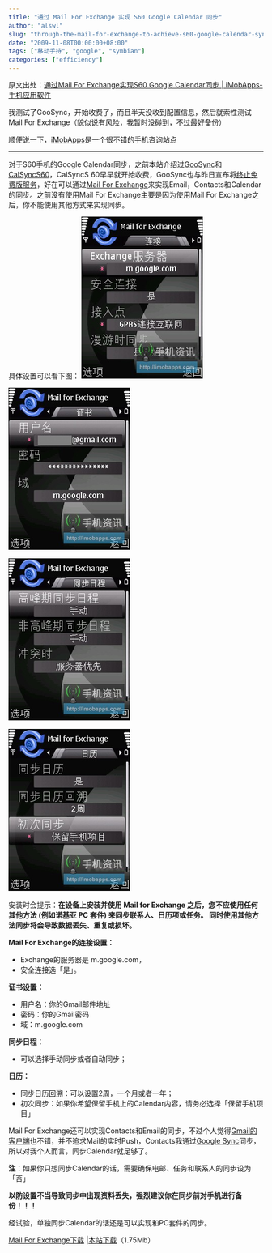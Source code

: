 ```yaml
---
title: "通过 Mail For Exchange 实现 S60 Google Calendar 同步"
author: "alswl"
slug: "through-the-mail-for-exchange-to-achieve-s60-google-calendar-sync"
date: "2009-11-08T00:00:00+08:00"
tags: ["移动手持", "google", "symbian"]
categories: ["efficiency"]
---
```


原文出处：[通过Mail For Exchange实现S60 Google Calendar同步 | iMobApps-手机应用软件](http://imobapps.com/2009/10/mail-for-exchange-s60-google-calendar.html)

我测试了GooSync，开始收费了，而且半天没收到配置信息，然后就索性测试Mail For Exchange（貌似说有风险，我暂时没碰到，不过最好备份）

顺便说一下，[iMobApps](http://imobapps.com/)是一个很不错的手机咨询站点

---

对于S60手机的Google
Calendar同步，之前本站介绍过[GooSync](http://imobapps.com/2009/05/goosync-s60-google-calendar-sync.html)和[CalSyncS60](http://imobapps.com/2008/09/calsyncs60-two-way-synchronization-between-nokia-s60-phone-and-google-calendar.html)，CalSyncS
60早早就开始收费，GooSync也与昨日宣布将[终止免费版服务](http://imobapps.com/2009/10/goosync-lite.html)，好在可以通过[Mail For Exchange](http://www.google.com/mobile/products/sync.html#p=nokia_smart)来实现Email，Contacts和Calendar的同步。之前没有使用Mail For
Exchange主要是因为使用Mail For Exchange之后，你不能使用其他方式来实现同步。

具体设置可以看下图： ![image](../../static/images/upload_dropbox/200911/tlu16djx.jpg)

![image](../../static/images/upload_dropbox/200911/fwjcuuge.jpg)

![image](../../static/images/upload_dropbox/200911/siait7ew.jpg)

![image](../../static/images/upload_dropbox/200911/g3qei8kl.jpg)

安装时会提示：**在设备上安装并使用 Mail for Exchange 之后，您不应使用任何其他方法 (例如诺基亚 PC 套件) 来同步联系人、日历项或任务。 同时使用其他方法同步将会导致数据丢失、重复或损坏。**

**Mail For Exchange的连接设置：**

- Exchange的服务器是 m.google.com，
- 安全连接选「是」。

**证书设置：**

- 用户名：你的Gmail邮件地址
- 密码：你的Gmail密码
- 域：m.google.com

**同步日程**：

- 可以选择手动同步或者自动同步；

**日历：**

- 同步日历回溯：可以设置2周，一个月或者一年；
- 初次同步：如果你希望保留手机上的Calendar内容，请务必选择「保留手机项目」

Mail For
Exchange还可以实现Contacts和Email的同步，不过个人觉得[Gmail的客户端](http://imobapps.com/2008/09/gmail-mobile-client.html)也不错，并不追求Mail的实时Push，Contacts我通过[Google Sync](http://www.williamlong.info/archives/1690.html)同步，所以对我个人而言，同步Calendar就足够了。

**注**：如果你只想同步Calendar的话，需要确保电邮、任务和联系人的同步设为「否」

**以防设置不当导致同步中出现资料丢失，强烈建议你在同步前对手机进行备份！！！**

经试验，单独同步Calendar的话还是可以实现和PC套件的同步。

[Mail For Exchange下载](http://www.nokia.com.cn/get-support-and-software/software/mail-for-exchange/compatibility-and-download)
|[本站下载](http://www.boxcn.net/shared/xbtyu83yd8)（1.75Mb）
